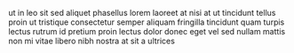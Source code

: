 ut in leo sit sed aliquet phasellus lorem laoreet at nisi at ut tincidunt tellus
proin ut tristique consectetur semper aliquam fringilla tincidunt quam turpis
lectus rutrum id pretium proin lectus dolor donec eget vel sed nullam mattis
non mi vitae libero nibh nostra at sit a ultrices